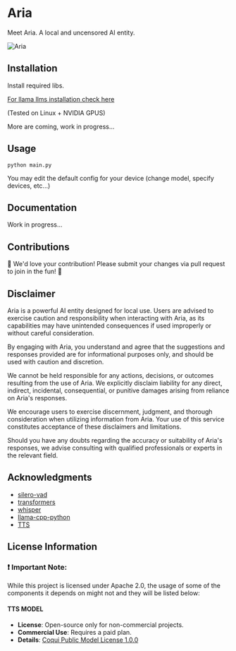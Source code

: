 # Aria
Meet Aria. A local and uncensored AI entity.

![Aria](https://github.com/lef-fan/aria/blob/main/assets/aria.png?raw=true)

## Installation
Install required libs.

[For llama llms installation check here](https://github.com/abetlen/llama-cpp-python)

(Tested on Linux + NVIDIA GPUS)

More are coming, work in progress...

## Usage
```
python main.py
```
You may edit the default config for your device (change model, specify devices, etc...)

## Documentation
Work in progress...

## Contributions
🌟 We'd love your contribution! Please submit your changes via pull request to join in the fun! 🚀

## Disclaimer
Aria is a powerful AI entity designed for local use. Users are advised to exercise caution and responsibility when interacting with Aria, as its capabilities may have unintended consequences if used improperly or without careful consideration.

By engaging with Aria, you understand and agree that the suggestions and responses provided are for informational purposes only, and should be used with caution and discretion.

We cannot be held responsible for any actions, decisions, or outcomes resulting from the use of Aria. We explicitly disclaim liability for any direct, indirect, incidental, consequential, or punitive damages arising from reliance on Aria's responses.

We encourage users to exercise discernment, judgment, and thorough consideration when utilizing information from Aria. Your use of this service constitutes acceptance of these disclaimers and limitations.

Should you have any doubts regarding the accuracy or suitability of Aria's responses, we advise consulting with qualified professionals or experts in the relevant field.

## Acknowledgments

- [silero-vad](https://github.com/snakers4/silero-vad)
- [transformers](https://github.com/huggingface/transformers)
- [whisper](https://github.com/openai/whisper)
- [llama-cpp-python](https://github.com/abetlen/llama-cpp-python)
- [TTS](https://github.com/coqui-ai/TTS)

## License Information

### ❗ Important Note:
While this project is licensed under Apache 2.0, the usage of some of the components it depends on might not and they will be listed below:

#### TTS MODEL
- **License**: Open-source only for non-commercial projects.
- **Commercial Use**: Requires a paid plan.
- **Details**: [Coqui Public Model License 1.0.0](https://coqui.ai/cpml)